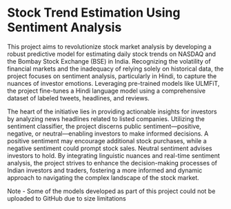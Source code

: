 # Stock Trend Estimation Using Sentiment Analysis 

This project aims to revolutionize stock market analysis by developing a robust predictive model for estimating daily stock trends on NASDAQ and the Bombay Stock Exchange (BSE) in India. Recognizing the volatility of financial markets and the inadequacy of relying solely on historical data, the project focuses on sentiment analysis, particularly in Hindi, to capture the nuances of investor emotions. Leveraging pre-trained models like ULMFiT, the project fine-tunes a Hindi language model using a comprehensive dataset of labeled tweets, headlines, and reviews.

The heart of the initiative lies in providing actionable insights for investors by analyzing news headlines related to listed companies. Utilizing the sentiment classifier, the project discerns public sentiment—positive, negative, or neutral—enabling investors to make informed decisions. A positive sentiment may encourage additional stock purchases, while a negative sentiment could prompt stock sales. Neutral sentiment advises investors to hold. By integrating linguistic nuances and real-time sentiment analysis, the project strives to enhance the decision-making processes of Indian investors and traders, fostering a more informed and dynamic approach to navigating the complex landscape of the stock market.

Note - Some of the models developed as part of this project could not be uploaded to GitHub due to size limitations
